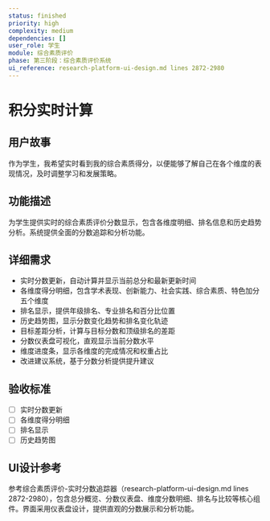 ```yaml
---
status: finished
priority: high
complexity: medium
dependencies: []
user_role: 学生
module: 综合素质评价
phase: 第三阶段：综合素质评价系统
ui_reference: research-platform-ui-design.md lines 2872-2980
---
```


# 积分实时计算

## 用户故事
作为学生，我希望实时看到我的综合素质得分，以便能够了解自己在各个维度的表现情况，及时调整学习和发展策略。

## 功能描述
为学生提供实时的综合素质评价分数显示，包含各维度明细、排名信息和历史趋势分析。系统提供全面的分数追踪和分析功能。

## 详细需求
- 实时分数更新，自动计算并显示当前总分和最新更新时间
- 各维度得分明细，包含学术表现、创新能力、社会实践、综合素质、特色加分五个维度
- 排名显示，提供年级排名、专业排名和百分比位置
- 历史趋势图，显示分数变化趋势和排名变化轨迹
- 目标差距分析，计算与目标分数和顶级排名的差距
- 分数仪表盘可视化，直观显示当前分数水平
- 维度进度条，显示各维度的完成情况和权重占比
- 改进建议系统，基于分数分析提供提升建议

## 验收标准
- [ ] 实时分数更新
- [ ] 各维度得分明细
- [ ] 排名显示
- [ ] 历史趋势图

## UI设计参考
参考综合素质评价-实时分数追踪器（research-platform-ui-design.md lines 2872-2980），包含总分概览、分数仪表盘、维度分数明细、排名与比较等核心组件。界面采用仪表盘设计，提供直观的分数展示和分析功能。